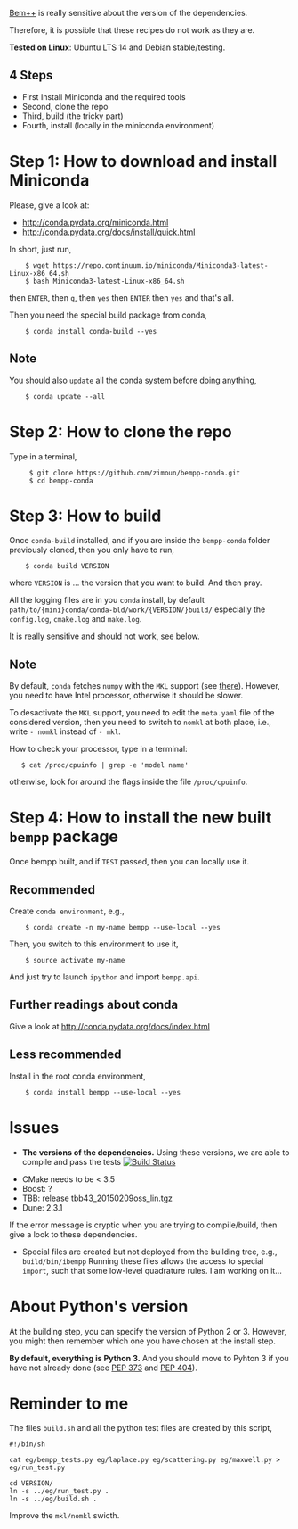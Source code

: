 

[Bem++](http://www.bempp.org)
is really sensitive about the version of the dependencies.

Therefore, it is possible that these recipes do not work as they are.

**Tested on Linux**: Ubuntu LTS 14 and Debian stable/testing.

4 Steps
-------

 - First Install Miniconda and the required tools
 - Second, clone the repo
 - Third, build (the tricky part)
 - Fourth, install (locally in the miniconda environment)


Step 1: How to download and install Miniconda
=============================================

Please, give a look at:
 - http://conda.pydata.org/miniconda.html
 - http://conda.pydata.org/docs/install/quick.html

In short, just run,

```
    $ wget https://repo.continuum.io/miniconda/Miniconda3-latest-Linux-x86_64.sh
    $ bash Miniconda3-latest-Linux-x86_64.sh
```

then `ENTER`, then `q`, then `yes` then `ENTER` then `yes`
and that's all.

Then you need the special build package from conda,

```
    $ conda install conda-build --yes
```

Note
----

You should also `update` all the conda system before doing anything,

```
    $ conda update --all
```

Step 2: How to clone the repo
=============================

Type in a terminal,

```
     $ git clone https://github.com/zimoun/bempp-conda.git
     $ cd bempp-conda
```

Step 3: How to build
====================

Once `conda-build` installed,
and if you are inside the `bempp-conda` folder previously cloned,
then you only have to run,

```
    $ conda build VERSION
```

where `VERSION` is ... the version that you want to build.
And then pray.

All the logging files are in you `conda` install,
by default `path/to/{mini}conda/conda-bld/work/{VERSION/}build/`
especially the `config.log`, `cmake.log` and `make.log`.

It is really sensitive and should not work, see below.

Note
----

By default, `conda` fetches `numpy` with the `MKL` support
(see [there](https://docs.continuum.io/mkl-optimizations/index)).
However, you need to have Intel processor, otherwise it should be
slower.

To desactivate the `MKL` support, you need to edit the `meta.yaml`
file of the considered version, then you need to switch to `nomkl`
at both place, i.e., write `- nomkl` instead of `- mkl`.

How to check your processor, type in a terminal:
```
   $ cat /proc/cpuinfo | grep -e 'model name'
```
otherwise, look for around the flags inside the file `/proc/cpuinfo`.


Step 4: How to install the new built `bempp` package
====================================================

Once bempp built, and if `TEST` passed,
then you can locally use it.

Recommended
-----------

Create `conda environment`, e.g.,

```
    $ conda create -n my-name bempp --use-local --yes
```

Then, you switch to this environment to use it,

```
    $ source activate my-name
```

And just try to launch `ipython` and import `bempp.api`.

Further readings about conda
----------------------------

Give a look at http://conda.pydata.org/docs/index.html


Less recommended
----------------

Install in the root conda environment,

```
    $ conda install bempp --use-local --yes
```

Issues
======

- **The versions of the dependencies.**
Using these versions, we are able to compile and pass the tests
[![Build Status](https://travis-ci.org/zimoun/bempp.svg?branch=eg-travis)](https://travis-ci.org/zimoun/bempp)

 + CMake needs to be < 3.5
 + Boost: ?
 + TBB: release tbb43_20150209oss_lin.tgz
 + Dune: 2.3.1

If the error message is cryptic when you are trying to compile/build,
then give a look to these dependencies.

- Special files are created but not deployed from the building tree,
e.g., `build/bin/ibempp`
Running these files allows the access to special `import`, such that
some low-level quadrature rules. I am working on it...

About Python's version
======================

At the building step, you can specify the version of Python 2 or 3.
However, you might then remember which one you have chosen at the
install step.

**By default, everything is Python 3.**
And you should move to Pyhton 3 if you have not already done
(see [PEP 373](https://www.python.org/dev/peps/pep-0373)
and [PEP 404](https://www.python.org/dev/peps/pep-0404)).

Reminder to me
==============

The files `build.sh`
and all the python test files are created by this script,

```
#!/bin/sh

cat eg/bempp_tests.py eg/laplace.py eg/scattering.py eg/maxwell.py > eg/run_test.py

cd VERSION/
ln -s ../eg/run_test.py .
ln -s ../eg/build.sh .
```

Improve the `mkl/nomkl` swicth.

